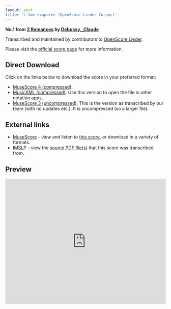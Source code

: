 ```yaml
---
layout: post
title: 'L’âme évaporée (OpenScore Lieder Corpus)'
---
```


__No.1 from [2 Romances](https://fourscoreandmore.org/OpenScore/Debussy%2C_Claude/2_Romances/) by [Debussy,_Claude](https://fourscoreandmore.org/OpenScore/Debussy%2C_Claude)__

Transcribed and maintained by contributors to [OpenScore Lieder].

Please visit the [official score page] for more information.

[official score page]: https://musescore.com/openscore-lieder-corpus/scores/7163829
[OpenScore Lieder]: https://musescore.com/openscore-lieder-corpus

## Direct Download

Click on the links below to download the score in your preferred format:
- [MuseScore 4 (compressed)](https://fourscoreandmore.org/OpenScore/Debussy%2C_Claude/2_Romances/1_L%E2%80%99%C3%A2me_%C3%A9vapor%C3%A9e.mscz).
- [MusicXML (compressed)](https://fourscoreandmore.org/OpenScore/Debussy%2C_Claude/2_Romances/1_L%E2%80%99%C3%A2me_%C3%A9vapor%C3%A9e.mxl). Use this version to open the file in other notation apps.
- [MuseScore 3 (uncompressed)](https://raw.githubusercontent.com/OpenScore/Lieder/refs/heads/main/scores/Debussy%2C_Claude/2_Romances/1_L%E2%80%99%C3%A2me_%C3%A9vapor%C3%A9e/lc7163829.mscx). This is the version as transcribed by our team (with no updates etc.). It is uncompressed (so a larger file).

## External links

- [MuseScore] - view and listen to [this score][MuseScore], or download in a variety of formats.
- [IMSLP] - view the [source PDF file(s)][IMSLP] that this score was transcribed from.

[MuseScore]: https://musescore.com/score/7163829
[IMSLP]: https://imslp.org/wiki/Special:ReverseLookup/14816

## Preview

<iframe width="100%" height="394" src="https://musescore.com/openscore-lieder-corpus/scores/7163829/embed" frameborder="0" allowfullscreen allow="autoplay; fullscreen"></iframe>
